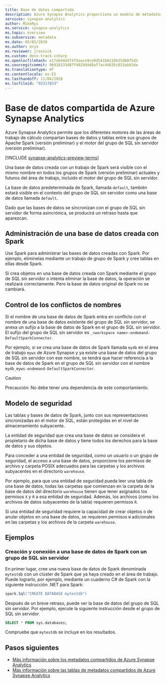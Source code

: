 ```yaml
---
title: Base de datos compartida
description: Azure Synapse Analytics proporciona un modelo de metadatos compartido en el que la creación de una base de datos en el grupo de Apache Spark sin servidor hará que sea accesible desde su grupo de SQL sin servidor (versión preliminar) y los motores del grupo de SQL.
services: synapse-analytics
author: MikeRys
ms.service: synapse-analytics
ms.topic: overview
ms.subservice: metadata
ms.date: 05/01/2020
ms.author: mrys
ms.reviewer: jrasnick
ms.custom: devx-track-csharp
ms.openlocfilehash: e17eb44a5f4f4aace9ce9d541b8218b35db0f5d3
ms.sourcegitcommit: 96918333d87f4029d4d6af7ac44635c833abb3da
ms.translationtype: HT
ms.contentlocale: es-ES
ms.lasthandoff: 11/04/2020
ms.locfileid: "93317833"
---
```

# <a name="azure-synapse-analytics-shared-database"></a>Base de datos compartida de Azure Synapse Analytics

Azure Synapse Analytics permite que los diferentes motores de las áreas de trabajo de cálculo compartan bases de datos y tablas entre sus grupos de Apache Spark (versión preliminar) y el motor del grupo de SQL sin servidor (versión preliminar).

[!INCLUDE [synapse-analytics-preview-terms](../../../includes/synapse-analytics-preview-terms.md)]

Una base de datos creada con un trabajo de Spark será visible con el mismo nombre en todos los grupos de Spark (versión preliminar) actuales y futuros del área de trabajo, incluido el motor del grupo de SQL sin servidor.

La base de datos predeterminada de Spark, llamada `default`, también estará visible en el contexto del grupo de SQL sin servidor como una base de datos llamada `default`.

Dado que las bases de datos se sincronizan con el grupo de SQL sin servidor de forma asincrónica, se producirá un retraso hasta que aparezcan.

## <a name="manage-a-spark-created-database"></a>Administración de una base de datos creada con Spark

Use Spark para administrar las bases de datos creadas con Spark. Por ejemplo, elimínelas mediante un trabajo de grupo de Spark y cree tablas en ellas desde Spark.

Si crea objetos en una base de datos creada con Spark mediante el grupo de SQL sin servidor o intenta eliminar la base de datos, la operación se realizará correctamente. Pero la base de datos original de Spark no se cambiará.

## <a name="how-name-conflicts-are-handled"></a>Control de los conflictos de nombres

Si el nombre de una base de datos de Spark entra en conflicto con el nombre de una base de datos existente del grupo de SQL sin servidor, se anexa un sufijo a la base de datos de Spark en el grupo de SQL sin servidor. El sufijo del grupo de SQL sin servidor es `_<workspace name>-ondemand-DefaultSparkConnector`.

Por ejemplo, si se crea una base de datos de Spark llamada `mydb` en el área de trabajo `myws` de Azure Synapse y ya existe una base de datos del grupo de SQL sin servidor con ese nombre, se tendrá que hacer referencia a la base de datos de Spark en el grupo de SQL sin servidor con el nombre `mydb_myws-ondemand-DefaultSparkConnector`.

> [!CAUTION]
> Precaución: No debe tener una dependencia de este comportamiento.

## <a name="security-model"></a>Modelo de seguridad

Las tablas y bases de datos de Spark, junto con sus representaciones sincronizadas en el motor de SQL, están protegidas en el nivel de almacenamiento subyacente.

La entidad de seguridad que crea una base de datos se considera el propietario de dicha base de datos y tiene todos los derechos para la base de datos y sus objetos.

Para conceder a una entidad de seguridad, como un usuario o un grupo de seguridad, el acceso a una base de datos, proporcione los permisos de archivo y carpeta POSIX adecuados para las carpetas y los archivos subyacentes en el directorio `warehouse`. 

Por ejemplo, para que una entidad de seguridad pueda leer una tabla de una base de datos, todas las carpetas que comienzan en la carpeta de la base de datos del directorio `warehouse` tienen que tener asignados los permisos `X` y `R` a esa entidad de seguridad. Además, los archivos (como los archivos de datos subyacentes de la tabla) requieren permisos `R`. 

Si una entidad de seguridad requiere la capacidad de crear objetos o de anular objetos en una base de datos, se requieren permisos `W` adicionales en las carpetas y los archivos de la carpeta `warehouse`.

## <a name="examples"></a>Ejemplos

### <a name="create-and-connect-to-spark-database-with-serverless-sql-pool"></a>Creación y conexión a una base de datos de Spark con un grupo de SQL sin servidor

En primer lugar, cree una nueva base de datos de Spark denominada `mytestdb` con un clúster de Spark que ya haya creado en el área de trabajo. Puede lograrlo, por ejemplo, mediante un cuaderno C# de Spark con la siguiente instrucción .NET para Spark:

```csharp
spark.Sql("CREATE DATABASE mytestdb")
```

Después de un breve retraso, puede ver la base de datos del grupo de SQL sin servidor. Por ejemplo, ejecute la siguiente instrucción desde el grupo de SQL sin servidor.

```sql
SELECT * FROM sys.databases;
```

Compruebe que `mytestdb` se incluye en los resultados.

## <a name="next-steps"></a>Pasos siguientes

- [Más información sobre los metadatos compartidos de Azure Synapse Analytics](overview.md)
- [Más información sobre las tablas de metadatos compartidos de Azure Synapse Analytics](table.md)
